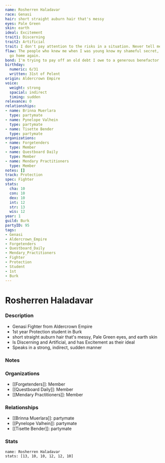 ```yaml
---
name: Rosherren Haladavar
race: Genasi
hair: short straight auburn hair that's messy
eyes: Pale Green
skin: earth
ideal: Excitement
trait1: Discerning
trait2: Artificial
trait: I don't pay attention to the risks in a situation. Never tell me the odds.
flaw: The people who knew me when I was young know my shameful secret, so I can never
  go home again.
bond: I'm trying to pay off an old debt I owe to a generous benefactor.
birthday:
  numeric: 6/31
  written: 31st of Pelent
origin: Aldercrown Empire
voice:
  weight: strong
  spacial: indirect
  timing: sudden
relevance: 0
relationships:
- name: Brinna Muerlara
  type: partymate
- name: Pynelope Valhein
  type: partymate
- name: Tisette Bender
  type: partymate
organizations:
- name: Forgetenders
  type: Member
- name: Questboard Daily
  type: Member
- name: Mendary Practitioners
  type: Member
notes: []
track: Protection
spec: Fighter
stats:
  cha: 10
  con: 10
  dex: 10
  int: 12
  str: 13
  wis: 12
year: 1
guild: Burk
partyID: 95
tags:
- Genasi
- Aldercrown_Empire
- Forgetenders
- Questboard_Daily
- Mendary_Practitioners
- Fighter
- Protection
- Student
- 1st
- Burk
---
```

# Rosherren Haladavar
### Description
- Genasi Fighter from Aldercrown Empire
- 1st year Protection student in Burk
- short straight auburn hair that's messy, Pale Green eyes, and earth skin
- Is Discerning and Artificial, and has Excitement as their ideal
- Speaks in a strong, indirect, sudden manner

### Notes

### Organizations
- [[Forgetenders]]: Member
- [[Questboard Daily]]: Member
- [[Mendary Practitioners]]: Member

### Relationships
- [[Brinna Muerlara]]: partymate
- [[Pynelope Valhein]]: partymate
- [[Tisette Bender]]: partymate

### Stats
```statblock
name: Rosherren Haladavar
stats: [13, 10, 10, 12, 12, 10]
```